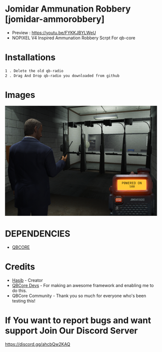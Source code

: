 # Jomidar Ammunation Robbery [jomidar-ammorobbery]
* Preview : https://youtu.be/FYKKJBYLWeU
* NOPIXEL V4 Inspired Ammunation Robbery Scrpt For qb-core


# Installations

```
1 . Delete the old qb-radio
2 . Drag And Drop qb-radio you downloaded from github 
```
# Images
![Alt text](https://github.com/Haaasib/qb-radio/blob/main/html/img/Screenshot_1.png "Preview")
# DEPENDENCIES
* [QBCORE](https://github.com/qbcore-framework/)

# Credits
* [Hasib](https://github.com/Haaasib/) - Creator
* [QBCore Devs](https://github.com/qbcore-framework/) - For making an awesome framework and enabling me to do this.
* QBCore Community - Thank you so much for everyone who's been testing this!

# If You want to report bugs and want support Join Our Discord Server 
https://discord.gg/ahcbQw2KAQ
